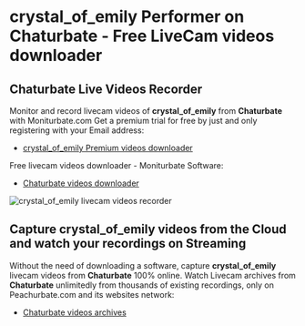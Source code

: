 # crystal_of_emily Performer on Chaturbate - Free LiveCam videos downloader

## Chaturbate Live Videos Recorder

Monitor and record livecam videos of **crystal_of_emily** from **Chaturbate** with Moniturbate.com
Get a premium trial for free by just and only registering with your Email address:
* [crystal_of_emily Premium videos downloader](https://moniturbate.com/request-demo-licence-key.html)

Free livecam videos downloader - Moniturbate Software:
* [Chaturbate videos downloader](https://moniturbate.com/moniturbate-download-software.html)

![crystal_of_emily livecam videos recorder](https://peachurnet.com/templates/moniturbate-software.png)


## Capture crystal_of_emily videos from the Cloud and watch your recordings on Streaming

Without the need of downloading a software, capture **crystal_of_emily** livecam videos from **Chaturbate** 100% online.
Watch Livecam archives from **Chaturbate** unlimitedly from thousands of existing recordings, only on Peachurbate.com and its websites network:
* [Chaturbate videos archives](https://peachurnet.com/)